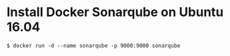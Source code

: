 # Install Docker Sonarqube on Ubuntu 16.04

```
$ docker run -d --name sonarqube -p 9000:9000 sonarqube
```
